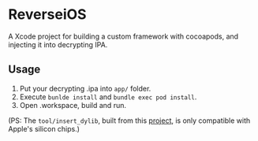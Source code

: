 # ReverseiOS

A Xcode project for building a custom framework with cocoapods, and injecting it into decrypting IPA.

## Usage

1. Put your decrypting .ipa into `app/` folder.
2. Execute `bunlde install` and `bundle exec pod install`.
3. Open .workspace, build and run.

(PS: The `tool/insert_dylib`, built from this [project](https://github.com/aik002/insert_dylib), is only compatible with Apple's silicon chips.)
